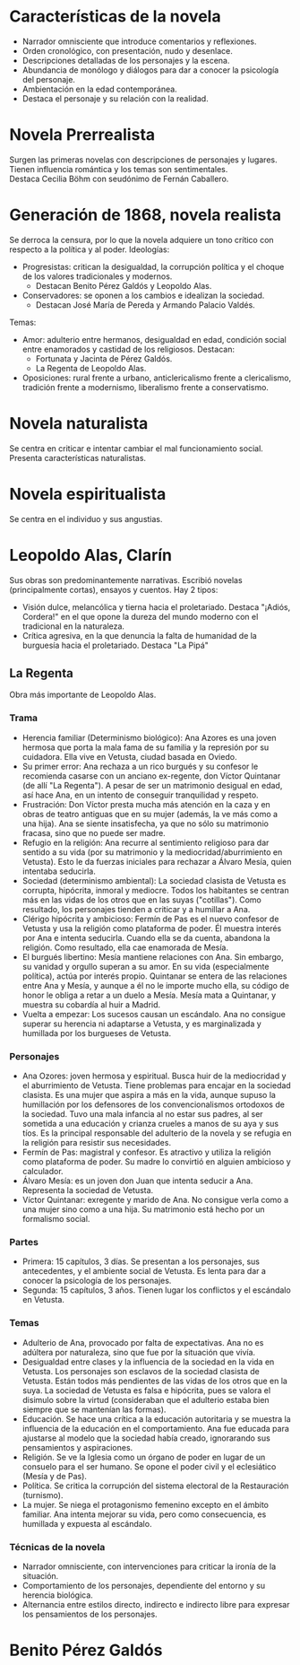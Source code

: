 # Características de la novela
- Narrador omnisciente que introduce comentarios y reflexiones.
- Orden cronológico, con presentación, nudo y desenlace.
- Descripciones detalladas de los personajes y la escena.
- Abundancia de monólogo y diálogos para dar a conocer la psicología del personaje.
- Ambientación en la edad contemporánea.
- Destaca el personaje y su relación con la realidad.


# Novela Prerrealista
Surgen las primeras novelas con descripciones de personajes y lugares. Tienen influencia romántica y los temas son sentimentales.  
Destaca Cecilia Böhm con seudónimo de Fernán Caballero.

# Generación de 1868, novela realista
Se derroca la censura, por lo que la novela adquiere un tono crítico con respecto a la política y al poder.
Ideologías:
- Progresistas: critican la desigualdad, la corrupción política y el choque de los valores tradicionales y modernos.
    - Destacan Benito Pérez Galdós y Leopoldo Alas.
- Conservadores: se oponen a los cambios e idealizan la sociedad.
    - Destacan José María de Pereda y Armando Palacio Valdés.

Temas:
- Amor: adulterio entre hermanos, desigualdad en edad, condición social entre enamorados y castidad de los religiosos. Destacan:
    - Fortunata y Jacinta de Pérez Galdós.
    - La Regenta de Leopoldo Alas.
- Oposiciones: rural frente a urbano, anticlericalismo frente a clericalismo, tradición frente a modernismo, liberalismo frente a conservatismo.

# Novela naturalista
Se centra en criticar e intentar cambiar el mal funcionamiento social.  
Presenta características naturalistas.

# Novela espiritualista
Se centra en el individuo y sus angustias.


# Leopoldo Alas, Clarín
Sus obras son predominantemente narrativas. Escribió novelas (principalmente cortas), ensayos y cuentos. Hay 2 tipos:
- Visión dulce, melancólica y tierna hacia el proletariado. Destaca "¡Adiós, Cordera!" en el que opone la dureza del mundo moderno con el tradicional en la naturaleza.
- Crítica agresiva, en la que denuncia la falta de humanidad de la burguesía hacia el proletariado. Destaca "La Pipá"

## La Regenta
Obra más importante de Leopoldo Alas.

### Trama
- Herencia familiar (Determinismo biológico): Ana Azores es una joven hermosa que porta la mala fama de su familia y la represión por su cuidadora. Ella vive en Vetusta, ciudad basada en Oviedo.
- Su primer error: Ana rechaza a un rico burgués y su confesor le recomienda casarse con un anciano ex-regente, don Víctor Quintanar (de allí "La Regenta"). A pesar de ser un matrimonio desigual en edad, así hace Ana, en un intento de conseguir tranquilidad y respeto.
- Frustración: Don Víctor presta mucha más atención en la caza y en obras de teatro antiguas que en su mujer (además, la ve más como a una hija). Ana se siente insatisfecha, ya que no sólo su matrimonio fracasa, sino que no puede ser madre.
- Refugio en la religión: Ana recurre al sentimiento religioso para dar sentido a su vida (por su matrimonio y la mediocridad/aburrimiento en Vetusta). Esto le da fuerzas iniciales para rechazar a Álvaro Mesía, quien intentaba seducirla.
- Sociedad (determinismo ambiental): La sociedad clasista de Vetusta es corrupta, hipócrita, inmoral y mediocre. Todos los habitantes se centran más en las vidas de los otros que en las suyas ("cotillas"). Como resultado, los personajes tienden a criticar y a humillar a Ana.
- Clérigo hipócrita y ambicioso: Fermín de Pas es el nuevo confesor de Vetusta y usa la religión como plataforma de poder. Él muestra interés por Ana e intenta seducirla. Cuando ella se da cuenta, abandona la religión. Como resultado, ella cae enamorada de Mesía.
- El burgués libertino: Mesía mantiene relaciones con Ana. Sin embargo, su vanidad y orgullo superan a su amor. En su vida (especialmente política), actúa por interés propio. Quintanar se entera de las relaciones entre Ana y Mesía, y aunque a él no le importe mucho ella, su código de honor le obliga a retar a un duelo a Mesía. Mesía mata a Quintanar, y muestra su cobardía al huir a Madrid.
- Vuelta a empezar: Los sucesos causan un escándalo. Ana no consigue superar su herencia ni adaptarse a Vetusta, y es marginalizada y humillada por los burgueses de Vetusta.

### Personajes
- Ana Ozores: joven hermosa y espiritual. Busca huir de la mediocridad y el aburrimiento de Vetusta. Tiene problemas para encajar en la sociedad clasista. Es una mujer que aspira a más en la vida, aunque supuso la humillación por los defensores de los convencionalismos ortodoxos de la sociedad. Tuvo una mala infancia al no estar sus padres, al ser sometida a una educación y crianza crueles a manos de su aya y sus tíos. Es la principal responsable del adulterio de la novela y se refugia en la religión para resistir sus necesidades.
- Fermín de Pas: magistral y confesor. Es atractivo y utiliza la religión como plataforma de poder. Su madre lo convirtió en alguien ambicioso y calculador.
- Álvaro Mesía: es un joven don Juan que intenta seducir a Ana. Representa la sociedad de Vetusta.
- Víctor Quintanar: exregente y marido de Ana. No consigue verla como a una mujer sino como a una hija. Su matrimonio está hecho por un formalismo social.

### Partes
- Primera: 15 capítulos, 3 días. Se presentan a los personajes, sus antecedentes, y el ambiente social de Vetusta. Es lenta para dar a conocer la psicología de los personajes.
- Segunda: 15 capítulos, 3 años. Tienen lugar los conflictos y el escándalo en Vetusta.

### Temas
- Adulterio de Ana, provocado por falta de expectativas. Ana no es adúltera por naturaleza, sino que fue por la situación que vivía.
- Desigualdad entre clases y la influencia de la sociedad en la vida en Vetusta. Los personajes son esclavos de la sociedad clasista de Vetusta. Están todos más pendientes de las vidas de los otros que en la suya. La sociedad de Vetusta es falsa e hipócrita, pues se valora el disimulo sobre la virtud (consideraban que el adulterio estaba bien siempre que se mantenían las formas).
- Educación. Se hace una crítica a la educación autoritaria y se muestra la influencia de la educación en el comportamiento. Ana fue educada para ajustarse al modelo que la sociedad había creado, ignorarando sus pensamientos y aspiraciones.
- Religión. Se ve la Iglesia como un órgano de poder en lugar de un consuelo para el ser humano. Se opone el poder civil y el eclesiático (Mesía y de Pas).
- Política. Se critica la corrupción del sistema electoral de la Restauración (turnismo).
- La mujer. Se niega el protagonismo femenino excepto en el ámbito familiar. Ana intenta mejorar su vida, pero como consecuencia, es humillada y expuesta al escándalo.

### Técnicas de la novela
- Narrador omnisciente, con intervenciones para criticar la ironía de la situación.
- Comportamiento de los personajes, dependiente del entorno y su herencia biológica.
- Alternancia entre estilos directo, indirecto e indirecto libre para expresar los pensamientos de los personajes.


# Benito Pérez Galdós
<!-- Todavía no disponible, esperaré a que lo demos en clase. -->

